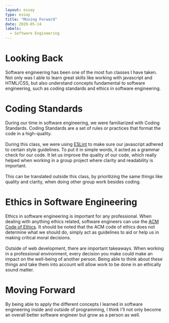 ```yaml
---
layout: essay
type: essay
title: "Moving Forward"
date: 2020-05-14
labels:
  - Software Engineering
---
```


<h1>Looking Back</h1>
Software engineering has been one of the most fun classes I have taken. Not only was I able to learn great skills like working with javascript and HTML/CSS, but also understand concepts fundamental to software engineering, such as coding standards and ethics in software engineering. 

<h1>Coding Standards</h1>
During our time in software engineering, we were familiarized with Coding Standards. Coding Standards are a set of rules or practices that format the code in a high-quality. 
<br>
<br>
During this class, we were using <a href="https://eslint.org/">ESLint</a> to make sure our javascript adhered to certain style guidelines. To put it in simple words, it acted as a grammar check for our code. It let us improve the quality of our code, which really helped when working in a group project where clarity and readability is important. 
<br>
<br>
This can be translated outside this class, by prioritizing the same things like quality and clarity, when doing other group work besides coding.

<h1>Ethics in Software Engineering</h1>
Ethics in software engineering is important for any professional. When dealing with anything ethics related, software engineers can use the <a href="">ACM Code of Ethics</a>. It should be noted that the ACM code of ethics does not determine what we should do, simply act as guidelines to aid or help us in making critical moral decisions. 
<br>
<br>
Outside of web development, there are important takeaways. When working in a professional environment, every decision you make could make an impact on the well-being of another person. Being able to think about these things and take them into account will allow work to be done in an ethically sound matter. 

<h1>Moving Forward</h1>
By being able to apply the different concepts I learned in software engineering inside and outside of programming, I think I'll not only become an overall better software engineer but grow as a person as well. 